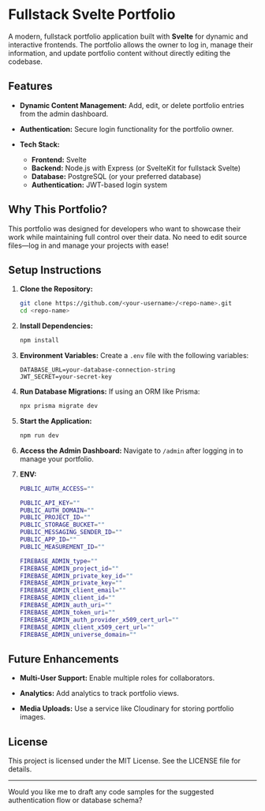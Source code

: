 # Fullstack Svelte Portfolio

A modern, fullstack portfolio application built with **Svelte** for dynamic and interactive frontends. The portfolio allows the owner to log in, manage their information, and update portfolio content without directly editing the codebase.

## Features

- **Dynamic Content Management:** Add, edit, or delete portfolio entries from the admin dashboard.

- **Authentication:** Secure login functionality for the portfolio owner.

- **Tech Stack:**
  - **Frontend:** Svelte
  - **Backend:** Node.js with Express (or SvelteKit for fullstack Svelte)
  - **Database:** PostgreSQL (or your preferred database)
  - **Authentication:** JWT-based login system

## Why This Portfolio?

This portfolio was designed for developers who want to showcase their work while maintaining full control over their data. No need to edit source files—log in and manage your projects with ease!

## Setup Instructions

1. **Clone the Repository:**

   ```bash
   git clone https://github.com/<your-username>/<repo-name>.git
   cd <repo-name>
   ```

2. **Install Dependencies:**

   ```bash
   npm install
   ```

3. **Environment Variables:** Create a `.env` file with the following variables:

   ```env
   DATABASE_URL=your-database-connection-string
   JWT_SECRET=your-secret-key
   ```

4. **Run Database Migrations:** If using an ORM like Prisma:

   ```bash
   npx prisma migrate dev
   ```

5. **Start the Application:**

   ```bash
   npm run dev
   ```

6. **Access the Admin Dashboard:** Navigate to `/admin` after logging in to manage your portfolio.

7. **ENV:**

   ```bash
   PUBLIC_AUTH_ACCESS=""

   PUBLIC_API_KEY=""
   PUBLIC_AUTH_DOMAIN=""
   PUBLIC_PROJECT_ID=""
   PUBLIC_STORAGE_BUCKET=""
   PUBLIC_MESSAGING_SENDER_ID=""
   PUBLIC_APP_ID=""
   PUBLIC_MEASUREMENT_ID=""

   FIREBASE_ADMIN_type=""
   FIREBASE_ADMIN_project_id=""
   FIREBASE_ADMIN_private_key_id=""
   FIREBASE_ADMIN_private_key=""
   FIREBASE_ADMIN_client_email=""
   FIREBASE_ADMIN_client_id=""
   FIREBASE_ADMIN_auth_uri=""
   FIREBASE_ADMIN_token_uri=""
   FIREBASE_ADMIN_auth_provider_x509_cert_url=""
   FIREBASE_ADMIN_client_x509_cert_url=""
   FIREBASE_ADMIN_universe_domain=""
   ```

## Future Enhancements

- **Multi-User Support:** Enable multiple roles for collaborators.

- **Analytics:** Add analytics to track portfolio views.

- **Media Uploads:** Use a service like Cloudinary for storing portfolio images.

## License

This project is licensed under the MIT License. See the LICENSE file for details.

---

Would you like me to draft any code samples for the suggested authentication flow or database schema?
